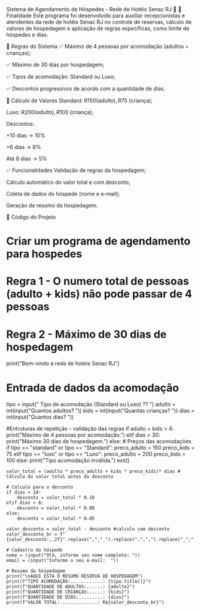Sistema de Agendamento de Hóspedes - Rede de Hotéis Senac RJ 🏨
💼 Finalidade
Este programa foi desenvolvido para auxiliar recepcionistas e atendentes da rede de hotéis Senac RJ no controle de reservas, cálculo de valores de hospedagem e aplicação de regras específicas, como limite de hóspedes e dias.

📌 Regras do Sistema
✅ Máximo de 4 pessoas por acomodação (adultos + crianças);

✅ Máximo de 30 dias por hospedagem;

✅ Tipos de acomodação: Standard ou Luxo;

✅ Descontos progressivos de acordo com a quantidade de dias.

🧮 Cálculo de Valores
Standard: R$150 (adulto), R$75 (criança);

Luxo: R$200 (adulto), R$100 (criança);

Descontos:

+10 dias → 10%

+6 dias → 8%

Até 6 dias → 5%

✅ Funcionalidades
Validação de regras da hospedagem;

Cálculo automático do valor total e com desconto;

Coleta de dados do hóspede (nome e e-mail);

Geração de resumo da hospedagem.

🧾 Código do Projeto
# Criar um programa de agendamento para hospedes 
# Regra 1 - O numero total de pessoas (adulto + kids) não pode passar de 4 pessoas
# Regra 2 - Máximo de 30 dias de hospedagem 

print("Bem-vindo à rede de hoteis Senac RJ")

# Entrada de dados da acomodação
tipo = input(" Tipo de acomodação  (Standard ou Luxo) ?? ")
adulto = int(input("Quantos adultos? "))
kids = int(input("Quantas crianças? "))
dias = int(input("Quantos dias? "))

#Entruturas de repetição - validação das regras
if adulto + kids > 4:
    print("Máximo de 4 pessoas por acomodação.")
elif dias > 30:
    print("Máximo 30 dias de hospedagem.")
else:
    # Preços das acomodações
    if tipo == "standard" or tipo == "Standard":
        preco_adulto = 150
        preco_kids = 75
    elif tipo == "luxo" or tipo == "Luxo":
        preco_adulto = 200
        preco_kids = 100
    else:
        print("Tipo acomodação inválida.")
        exit()

    valor_total = (adulto * preco_adulto + kids * preco_kids)* dias # Cálculo do valor total antes do desconto 

    # Calculo para o desconto
    if dias > 10:
        desconto = valor_total * 0.10
    elif dias > 6:
        desconto = valor_total * 0.08
    else:
        desconto = valor_total * 0.05

    valor_desconto = valor_total - desconto #calculo com desconto
    valor_desconto_br = f"{valor_desconto:,.2f}".replace(",","_").replace(".",",").replace("_",".")

    # Cadastro do hóspede 
    nome = (input("Olá, informe seu nome completo: "))
    email = (input("Informe o seu e-mail:  "))

    # Resumo da hóspedagem
    print("\nAQUI ESTA O RESUMO RESERVA DE HOSPEDAGEM")
    print(f"TIPO ACOMODAÇÃO:............: {tipo.title()}")
    print(f"QUANTIDADE DE ADULTOS:......: {adulto}")
    print(f"QUANTIDADE DE CRIANÇAS:.....: {kids}")
    print(f"QUANTIDADE DE DIAS:.........: {dias}")
    print(f"VALOR TOTAL:..............: R${valor_desconto_br}")
